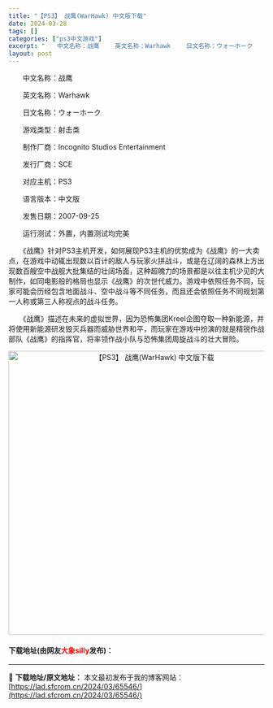 ```yaml
---
title: "【PS3】 战鹰(WarHawk) 中文版下载"
date: 2024-03-28
tags: []
categories: ["ps3中文游戏"]
excerpt: "　　中文名称：战鹰 　　英文名称：Warhawk 　　日文名称：ウォーホーク 　　游戏类型：射击类 　　制作厂商：Incognito Studios Entertainment 　　发行厂商：SCE 　　对应主机：PS3 　　语言版本：中文版 　　发售日期：2007-09-25 　　运行测试：外置，&hellip;"
layout: post
---
```


 <p>　　中文名称：战鹰</p> <p>　　英文名称：Warhawk</p> <p>　　日文名称：ウォーホーク</p> <p>　　游戏类型：射击类</p> <p>　　制作厂商：Incognito Studios Entertainment</p> <p>　　发行厂商：SCE</p> <p>　　对应主机：PS3</p> <p>　　语言版本：中文版</p> <p>　　发售日期：2007-09-25</p> <p>　　运行测试：外置，内置测试均完美</p> <p>　　《战鹰》针对PS3主机开发，如何展现PS3主机的优势成为《战鹰》的一大卖点，在游戏中动辄出现数以百计的敌人与玩家火拼战斗，或是在辽阔的森林上方出现数百艘空中战舰大批集结的壮阔场面，这种超魄力的场景都是以往主机少见的大制作，如同电影般的格局也显示《战鹰》的次世代威力。游戏中依照任务不同，玩家可能会历经包含地面战斗、空中战斗等不同任务，而且还会依照任务不同规划第一人称或第三人称视点的战斗任务。</p> <p>　　《战鹰》描述在未来的虚拟世界，因为恐怖集团Kreel企图夺取一种新能源，并将使用新能源研发毁灭兵器而威胁世界和平，而玩家在游戏中扮演的就是精锐作战部队《战鹰》的指挥官，将率领作战小队与恐怖集团周旋战斗的壮大冒险。</p> <p align="center"><img align="" border="0" src="https://lad.sfcrom.cn/wp-content/uploads/2024/03/20240328_66050e9e44432.jpg" width="559" alt="【PS3】 战鹰(WarHawk) 中文版下载" /></p> <p><h4>下载地址(由网友<font color="red">大象silly</font>发布)：</h4></p> 

---
📖 **下载地址/原文地址：** 本文最初发布于我的博客网站：[https://lad.sfcrom.cn/2024/03/65546/](https://lad.sfcrom.cn/2024/03/65546/)

